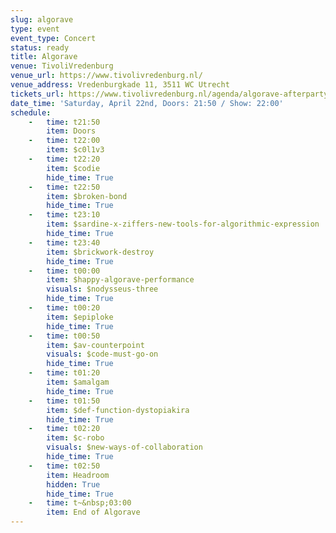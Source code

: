 ```yaml
---
slug: algorave
type: event
event_type: Concert
status: ready
title: Algorave
venue: TivoliVredenburg
venue_url: https://www.tivolivredenburg.nl/
venue_address: Vredenburgkade 11, 3511 WC Utrecht
tickets_url: https://www.tivolivredenburg.nl/agenda/algorave-afterparty-international-conference-on-live-coding-22-04-2023/
date_time: 'Saturday, April 22nd, Doors: 21:50 / Show: 22:00'
schedule:
    -   time: t21:50
        item: Doors
    -   time: t22:00
        item: $c0l1v3
    -   time: t22:20
        item: $codie
        hide_time: True
    -   time: t22:50
        item: $broken-bond
        hide_time: True
    -   time: t23:10
        item: $sardine-x-ziffers-new-tools-for-algorithmic-expression
        hide_time: True
    -   time: t23:40
        item: $brickwork-destroy
        hide_time: True
    -   time: t00:00
        item: $happy-algorave-performance
        visuals: $nodysseus-three
        hide_time: True
    -   time: t00:20
        item: $epiploke
        hide_time: True
    -   time: t00:50
        item: $av-counterpoint
        visuals: $code-must-go-on
        hide_time: True
    -   time: t01:20
        item: $amalgam
        hide_time: True
    -   time: t01:50
        item: $def-function-dystopiakira
        hide_time: True
    -   time: t02:20
        item: $c-robo
        visuals: $new-ways-of-collaboration
        hide_time: True
    -   time: t02:50
        item: Headroom
        hidden: True
        hide_time: True
    -   time: t~&nbsp;03:00
        item: End of Algorave
---
```

